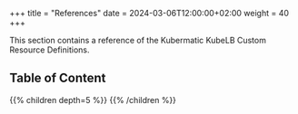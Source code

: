 +++
title = "References"
date = 2024-03-06T12:00:00+02:00
weight = 40
+++

This section contains a reference of the Kubermatic KubeLB Custom Resource Definitions.

## Table of Content

{{% children depth=5 %}}
{{% /children %}}
